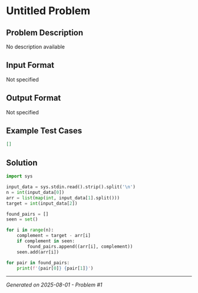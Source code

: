 # Untitled Problem

## Problem Description
No description available

## Input Format
Not specified

## Output Format
Not specified

## Example Test Cases
```json
[]
```

## Solution
```python
import sys

input_data = sys.stdin.read().strip().split('\n')
n = int(input_data[0])
arr = list(map(int, input_data[1].split()))
target = int(input_data[2])

found_pairs = []
seen = set()

for i in range(n):
    complement = target - arr[i]
    if complement in seen:
        found_pairs.append((arr[i], complement))
    seen.add(arr[i])

for pair in found_pairs:
    print(f'{pair[0]} {pair[1]}')
```

---
*Generated on 2025-08-01 - Problem #1*